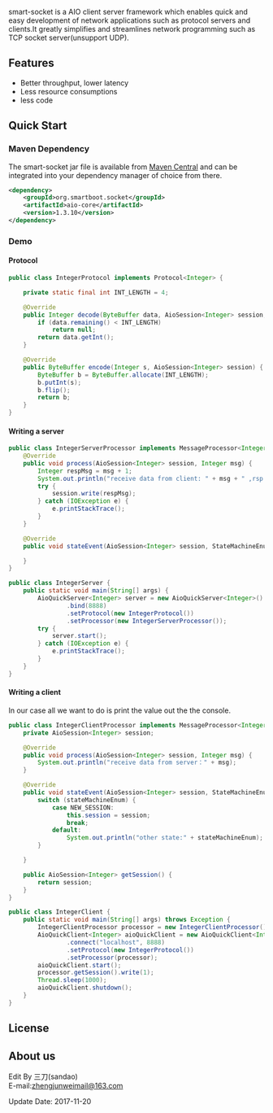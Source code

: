 smart-socket is a AIO client server framework which enables quick and easy development of network applications such as protocol servers and clients.It greatly simplifies and streamlines network programming such as TCP  socket server(unsupport UDP).

## Features
- Better throughput, lower latency
- Less resource consumptions
- less code 



## Quick Start

### Maven Dependency
The smart-socket jar file is available from [Maven Central](http://mvnrepository.com/artifact/org.smartboot.socket/aio-core) and can be integrated into your dependency manager of choice from there.
```xml
<dependency>
    <groupId>org.smartboot.socket</groupId>
    <artifactId>aio-core</artifactId>
    <version>1.3.10</version>
</dependency>
```

### Demo
#### Protocol

```java
public class IntegerProtocol implements Protocol<Integer> {

    private static final int INT_LENGTH = 4;

    @Override
    public Integer decode(ByteBuffer data, AioSession<Integer> session, boolean eof) {
        if (data.remaining() < INT_LENGTH)
            return null;
        return data.getInt();
    }

    @Override
    public ByteBuffer encode(Integer s, AioSession<Integer> session) {
        ByteBuffer b = ByteBuffer.allocate(INT_LENGTH);
        b.putInt(s);
        b.flip();
        return b;
    }
}
```
#### Writing a server

```java
public class IntegerServerProcessor implements MessageProcessor<Integer> {
    @Override
    public void process(AioSession<Integer> session, Integer msg) {
        Integer respMsg = msg + 1;
        System.out.println("receive data from client: " + msg + " ,rsp:" + (respMsg));
        try {
            session.write(respMsg);
        } catch (IOException e) {
            e.printStackTrace();
        }
    }

    @Override
    public void stateEvent(AioSession<Integer> session, StateMachineEnum stateMachineEnum, Throwable throwable) {

    }
}
```


```java
public class IntegerServer {
    public static void main(String[] args) {
        AioQuickServer<Integer> server = new AioQuickServer<Integer>()
                .bind(8888)
                .setProtocol(new IntegerProtocol())
                .setProcessor(new IntegerServerProcessor());
        try {
            server.start();
        } catch (IOException e) {
            e.printStackTrace();
        }
    }
}
```
#### Writing a client
In our case all we want to do is print the value out the the console.
```java
public class IntegerClientProcessor implements MessageProcessor<Integer> {
    private AioSession<Integer> session;

    @Override
    public void process(AioSession<Integer> session, Integer msg) {
        System.out.println("receive data from server：" + msg);
    }

    @Override
    public void stateEvent(AioSession<Integer> session, StateMachineEnum stateMachineEnum, Throwable throwable) {
        switch (stateMachineEnum) {
            case NEW_SESSION:
                this.session = session;
                break;
            default:
                System.out.println("other state:" + stateMachineEnum);
        }

    }

    public AioSession<Integer> getSession() {
        return session;
    }
}
```

```java
public class IntegerClient {
    public static void main(String[] args) throws Exception {
        IntegerClientProcessor processor = new IntegerClientProcessor();
        AioQuickClient<Integer> aioQuickClient = new AioQuickClient<Integer>()
                .connect("localhost", 8888)
                .setProtocol(new IntegerProtocol())
                .setProcessor(processor);
        aioQuickClient.start();
        processor.getSession().write(1);
        Thread.sleep(1000);
        aioQuickClient.shutdown();
    }
}
```

## License

## About us
Edit By 三刀(sandao)  
E-mail:zhengjunweimail@163.com  

Update Date: 2017-11-20
